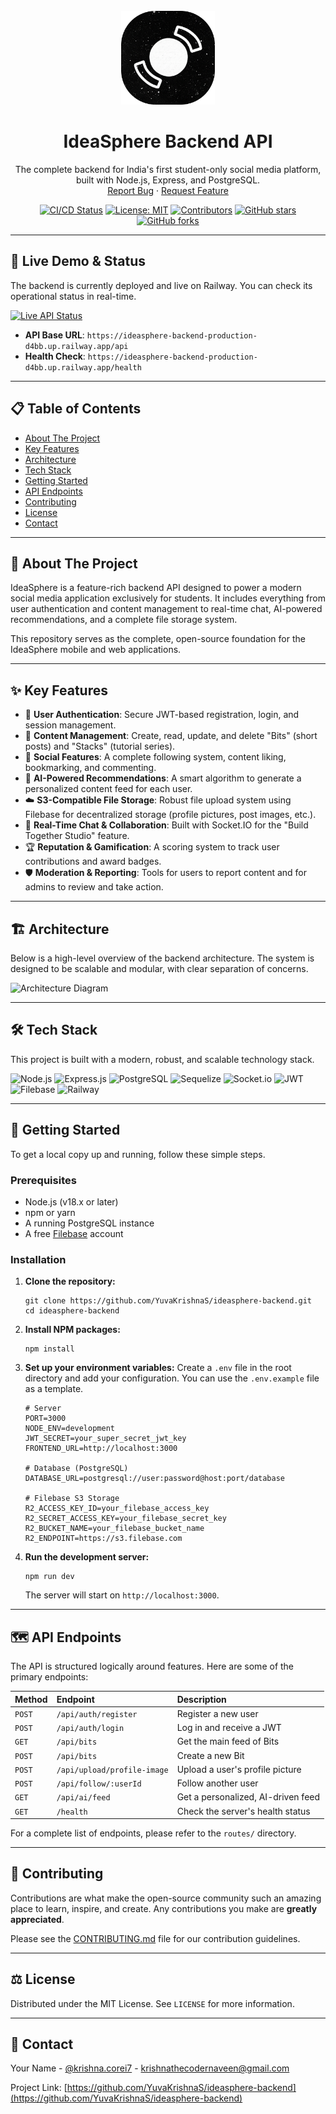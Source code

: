 <div align="center">
  <br />
  <!-- You can create a logo for IdeaSphere and save it as assets/logo.png -->
  <img src="https://raw.githubusercontent.com/YuvaKrishnaS/ideasphere-backend/main/assets/logo.png" alt="IdeaSphere Logo" width="150">
  <h1 align="center">IdeaSphere Backend API</h1>
  <p align="center">
    The complete backend for India's first student-only social media platform, built with Node.js, Express, and PostgreSQL.
    <br />
    <a href="https://github.com/YuvaKrishnaS/ideasphere-backend/issues">Report Bug</a>
    ·
    <a href="https://github.com/YuvaKrishnaS/ideasphere-backend/issues">Request Feature</a>
  </p>
</div>

<div align="center">

[![CI/CD Status](https://github.com/YuvaKrishnaS/ideasphere-backend/actions/workflows/node.js.yml/badge.svg)](https://github.com/YuvaKrishnaS/ideasphere-backend/actions/workflows/node.js.yml)
[![License: MIT](https://img.shields.io/github/license/YuvaKrishnaS/ideasphere-backend?style=flat-square)](https://github.com/YuvaKrishnaS/ideasphere-backend/blob/main/LICENSE)
[![Contributors](https://img.shields.io/github/contributors/YuvaKrishnaS/ideasphere-backend?style=flat-square)](https://github.com/YuvaKrishnaS/ideasphere-backend/graphs/contributors)
[![GitHub stars](https://img.shields.io/github/stars/YuvaKrishnaS/ideasphere-backend?style=social)](https://github.com/YuvaKrishnaS/ideasphere-backend/stargazers)
[![GitHub forks](https://img.shields.io/github/forks/YuvaKrishnaS/ideasphere-backend?style=social)](https://github.com/YuvaKrishnaS/ideasphere-backend/network/members)

</div>

---

## 🚀 Live Demo & Status

The backend is currently deployed and live on Railway. You can check its operational status in real-time.

[![Live API Status](https://img.shields.io/website?url=https%3A%2F%2Fideasphere-backend-production-d4bb.up.railway.app%2Fhealth&up_message=online&down_message=offline&label=API%20Status&style=for-the-badge)](https://ideasphere-backend-production-d4bb.up.railway.app/health)

-   **API Base URL**: `https://ideasphere-backend-production-d4bb.up.railway.app/api`
-   **Health Check**: `https://ideasphere-backend-production-d4bb.up.railway.app/health`

---

## 📋 Table of Contents

-   [About The Project](#about-the-project)
-   [Key Features](#key-features)
-   [Architecture](#architecture)
-   [Tech Stack](#tech-stack)
-   [Getting Started](#getting-started)
-   [API Endpoints](#api-endpoints)
-   [Contributing](#contributing)
-   [License](#license)
-   [Contact](#contact)

---

## 🌟 About The Project

IdeaSphere is a feature-rich backend API designed to power a modern social media application exclusively for students. It includes everything from user authentication and content management to real-time chat, AI-powered recommendations, and a complete file storage system.

This repository serves as the complete, open-source foundation for the IdeaSphere mobile and web applications.

---

## ✨ Key Features

-   🔐 **User Authentication**: Secure JWT-based registration, login, and session management.
-   📝 **Content Management**: Create, read, update, and delete "Bits" (short posts) and "Stacks" (tutorial series).
-   🤝 **Social Features**: A complete following system, content liking, bookmarking, and commenting.
-   🤖 **AI-Powered Recommendations**: A smart algorithm to generate a personalized content feed for each user.
-   ☁️ **S3-Compatible File Storage**: Robust file upload system using Filebase for decentralized storage (profile pictures, post images, etc.).
-   📡 **Real-Time Chat & Collaboration**: Built with Socket.IO for the "Build Together Studio" feature.
-   🏆 **Reputation & Gamification**: A scoring system to track user contributions and award badges.
-   🛡️ **Moderation & Reporting**: Tools for users to report content and for admins to review and take action.

---

## 🏗️ Architecture

Below is a high-level overview of the backend architecture. The system is designed to be scalable and modular, with clear separation of concerns.

<!-- Create a simple architecture diagram and save it as assets/architecture.png -->
![Architecture Diagram](https://raw.githubusercontent.com/YuvaKrishnaS/ideasphere-backend/main/assets/architecture.png)

---

## 🛠️ Tech Stack

This project is built with a modern, robust, and scalable technology stack.

![Node.js](https://img.shields.io/badge/Node.js-339933?style=for-the-badge&logo=node.js&logoColor=white)
![Express.js](https://img.shields.io/badge/Express.js-000000?style=for-the-badge&logo=express&logoColor=white)
![PostgreSQL](https://img.shields.io/badge/PostgreSQL-316192?style=for-the-badge&logo=postgresql&logoColor=white)
![Sequelize](https://img.shields.io/badge/Sequelize-52B0E7?style=for-the-badge&logo=sequelize&logoColor=white)
![Socket.io](https://img.shields.io/badge/Socket.io-010101?style=for-the-badge&logo=socket.io&logoColor=white)
![JWT](https://img.shields.io/badge/JWT-000000?style=for-the-badge&logo=jsonwebtokens&logoColor=white)
![Filebase](https://img.shields.io/badge/Filebase-233876?style=for-the-badge&logo=filebase&logoColor=white)
![Railway](https://img.shields.io/badge/Railway-0B0D12?style=for-the-badge&logo=railway&logoColor=white)

---

## 🚀 Getting Started

To get a local copy up and running, follow these simple steps.

### Prerequisites

-   Node.js (v18.x or later)
-   npm or yarn
-   A running PostgreSQL instance
-   A free [Filebase](https://filebase.com) account

### Installation

1.  **Clone the repository:**
    ```
    git clone https://github.com/YuvaKrishnaS/ideasphere-backend.git
    cd ideasphere-backend
    ```
2.  **Install NPM packages:**
    ```
    npm install
    ```
3.  **Set up your environment variables:**
    Create a `.env` file in the root directory and add your configuration. You can use the `.env.example` file as a template.
    ```
    # Server
    PORT=3000
    NODE_ENV=development
    JWT_SECRET=your_super_secret_jwt_key
    FRONTEND_URL=http://localhost:3000

    # Database (PostgreSQL)
    DATABASE_URL=postgresql://user:password@host:port/database

    # Filebase S3 Storage
    R2_ACCESS_KEY_ID=your_filebase_access_key
    R2_SECRET_ACCESS_KEY=your_filebase_secret_key
    R2_BUCKET_NAME=your_filebase_bucket_name
    R2_ENDPOINT=https://s3.filebase.com
    ```
4.  **Run the development server:**
    ```
    npm run dev
    ```
    The server will start on `http://localhost:3000`.

---

## 🗺️ API Endpoints

The API is structured logically around features. Here are some of the primary endpoints:

| Method | Endpoint                    | Description                      |
| :----- | :-------------------------- | :------------------------------- |
| `POST` | `/api/auth/register`        | Register a new user              |
| `POST` | `/api/auth/login`           | Log in and receive a JWT         |
| `GET`  | `/api/bits`                 | Get the main feed of Bits        |
| `POST` | `/api/bits`                 | Create a new Bit                 |
| `POST` | `/api/upload/profile-image` | Upload a user's profile picture  |
| `POST` | `/api/follow/:userId`       | Follow another user              |
| `GET`  | `/api/ai/feed`              | Get a personalized, AI-driven feed |
| `GET`  | `/health`                   | Check the server's health status |

For a complete list of endpoints, please refer to the `routes/` directory.

---

## 🤝 Contributing

Contributions are what make the open-source community such an amazing place to learn, inspire, and create. Any contributions you make are **greatly appreciated**.

Please see the [CONTRIBUTING.md](https://github.com/YuvaKrishnaS/ideasphere-backend/blob/main/CONTRIBUTING.md) file for our contribution guidelines.

---

## ⚖️ License

Distributed under the MIT License. See `LICENSE` for more information.

---

## 📧 Contact

Your Name - [@krishna.corei7](https://twitter.com/krishna.corei7) - krishnathecodernaveen@gmail.com

Project Link: [https://github.com/YuvaKrishnaS/ideasphere-backend](https://github.com/YuvaKrishnaS/ideasphere-backend)
